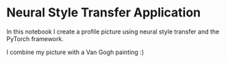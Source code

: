 # Neural Style Transfer Application

In this notebook I create a profile picture using neural style transfer and the PyTorch framework. 

I combine my picture with a Van Gogh painting :)

 
